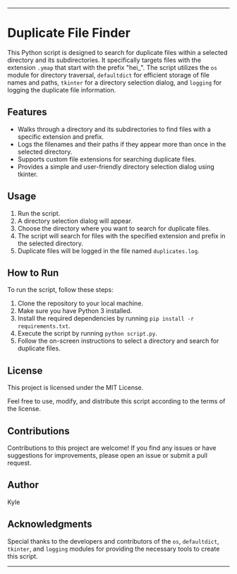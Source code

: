 -------------------------------------

# Duplicate File Finder

This Python script is designed to search for duplicate files within a selected directory and its subdirectories. It specifically targets files with the extension `.ymap` that start with the prefix "hei_". The script utilizes the `os` module for directory traversal, `defaultdict` for efficient storage of file names and paths, `tkinter` for a directory selection dialog, and `logging` for logging the duplicate file information.

## Features

- Walks through a directory and its subdirectories to find files with a specific extension and prefix.
- Logs the filenames and their paths if they appear more than once in the selected directory.
- Supports custom file extensions for searching duplicate files.
- Provides a simple and user-friendly directory selection dialog using tkinter.

## Usage

1. Run the script.
2. A directory selection dialog will appear.
3. Choose the directory where you want to search for duplicate files.
4. The script will search for files with the specified extension and prefix in the selected directory.
5. Duplicate files will be logged in the file named `duplicates.log`.

## How to Run

To run the script, follow these steps:

1. Clone the repository to your local machine.
2. Make sure you have Python 3 installed.
3. Install the required dependencies by running `pip install -r requirements.txt`.
4. Execute the script by running `python script.py`.
5. Follow the on-screen instructions to select a directory and search for duplicate files.

## License

This project is licensed under the MIT License.

Feel free to use, modify, and distribute this script according to the terms of the license.

## Contributions

Contributions to this project are welcome! If you find any issues or have suggestions for improvements, please open an issue or submit a pull request.

## Author

Kyle

## Acknowledgments

Special thanks to the developers and contributors of the `os`, `defaultdict`, `tkinter`, and `logging` modules for providing the necessary tools to create this script.

-------------------------------------
